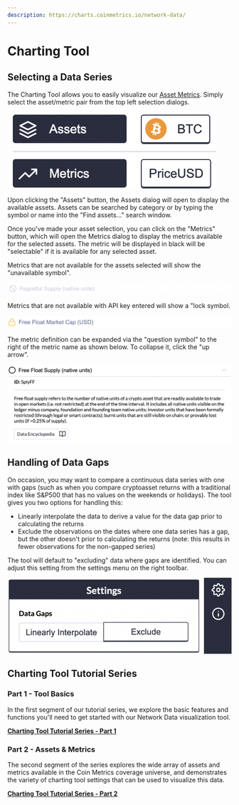 ```yaml
---
description: https://charts.coinmetrics.io/network-data/
---
```


# Charting Tool

## Selecting a Data Series

The Charting Tool allows you to easily visualize our [Asset Metrics](../../asset-metrics/asset-metrics-overview.md). Simply select the asset/metric pair from the top left selection dialogs.

![](<../../.gitbook/assets/Screen Shot 2020-12-30 at 1.13.48 PM.png>)

Upon clicking the "Assets" button, the Assets dialog will open to display the available assets. Assets can be searched by category or by typing the symbol or name into the "Find assets..." search window.

Once you've made your asset selection, you can click on the "Metrics" button, which will open the Metrics dialog to display the metrics available for the selected assets. The metric will be displayed in black will be "selectable" if it is available for any selected asset.

Metrics that are not available for the assets selected will show the "unavailable symbol".

![](<../../.gitbook/assets/Screen Shot 2021-03-09 at 8.52.33 PM.png>)

Metrics that are not available with API key entered will show a "lock symbol.

![](<../../.gitbook/assets/Screen Shot 2021-03-09 at 8.54.58 PM.png>)

The metric definition can be expanded via the "question symbol" to the right of the metric name as shown below. To collapse it, click the "up arrow".

![](<../../.gitbook/assets/Screen Shot 2021-03-09 at 8.57.53 PM.png>)

## Handling of Data Gaps

On occasion, you may want to compare a continuous data series with one with gaps (such as when you compare cryptoasset returns with a traditional index like S\&P500 that has no values on the weekends or holidays). The tool gives you two options for handling this:

* Linearly interpolate the data to derive a value for the data gap prior to calculating the returns
* Exclude the observations on the dates where one data series has a gap, but the other doesn't prior to calculating the returns (note: this results in fewer observations for the non-gapped series)

The tool will default to "excluding" data where gaps are identified. You can adjust this setting from the settings menu on the right toolbar.

![Click on the "gear" to find the settings for Data Gaps](<../../.gitbook/assets/Screen Shot 2020-12-19 at 4.48.10 PM.png>)

## **Charting Tool Tutorial Series**

### **Part 1 - Tool Basics**

In the first segment of our tutorial series, we explore the basic features and functions you'll need to get started with our Network Data visualization tool.

[**Charting Tool Tutorial Series - Part 1**](https://5264302.fs1.hubspotusercontent-na1.net/hubfs/5264302/Charting%20Tool%20Demo%20\(Part%201\)%20-%20Tool%20Basics.mp4)

### **Part 2 - Assets & Metrics**

The second segment of the series explores the wide array of assets and metrics available in the Coin Metrics coverage universe, and demonstrates the variety of charting tool settings that can be used to visualize this data.

[**Charting Tool Tutorial Series - Part 2**](https://5264302.fs1.hubspotusercontent-na1.net/hubfs/5264302/Charting%20Tool%20Demo%20\(Part%202\)%20-%20Assets%20&%20Metrics.mp4)
